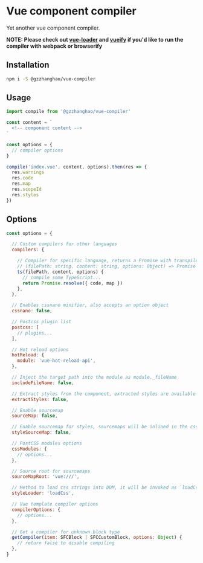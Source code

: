 # Vue component compiler

Yet another vue component compiler.

__NOTE: Please check out [vue-loader](https://github.com/vuejs/vue-loader) and [vueify](https://github.com/vuejs/vueify) if you'd like to run the compiler with webpack or browserify__

## Installation

```bash
npm i -S @gzzhanghao/vue-compiler
```

## Usage

```javascript
import compile from '@gzzhanghao/vue-compiler'

const content = `
  <!-- component content -->
`

const options = {
  // compiler options
}

compile('index.vue', content, options).then(res => {
  res.warnings
  res.code
  res.map
  res.scopeId
  res.styles
})
```

## Options

```javascript
const options = {

  // Custom compilers for other languages
  compilers: {

    // Compiler for specific language, returns a Promise with transpile result
    // (filePath: string, content: string, options: Object) => Promise
    ts(filePath, content, options) {
      // compile some TypeScript...
      return Promise.resolve({ code, map })
    },
  },

  // Enables cssnano minifier, also accepts an option object
  cssnano: false,

  // Postcss plugin list
  postcss: [
    // plugins...
  ],

  // Hot reload options
  hotReload: {
    module: 'vue-hot-reload-api',
  },

  // Inject the target path into the module as module._fileName
  includeFileName: false,

  // Extract styles from the component, extracted styles are available in the 'extractedStyles' field
  extractStyles: false,

  // Enable sourcemap
  sourceMap: false,

  // Enable sourcemap for styles, sourcemaps will be inlined in the css string if not extracted
  styleSourceMap: false,

  // PostCSS modules options
  cssModules: {
    // options...
  },

  // Source root for sourcemaps
  sourceMapRoot: 'vue:///',

  // Method to load css strings into DOM, it will be invoked as `loadCss('some css')`
  styleLoader: 'loadCss',

  // Vue template compiler options
  compilerOptions: {
    // options...
  },

  // Get a compiler for unknown block type
  getCompiler(item: SFCBlock | SFCCustomBlock, options: Object) {
    // return false to disable compiling
  },
}
```
